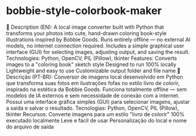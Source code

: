 # bobbie-style-colorbook-maker
📄 Description (EN): A local image converter built with Python that transforms your photos into cute, hand-drawn coloring book-style illustrations inspired by Bobbie Goods. Runs entirely offline — no external AI models, no internet connection required. Includes a simple graphical user interface (GUI) for selecting images, adjusting output, and saving the result.  Technologies: Python, OpenCV, PIL (Pillow), tkinter Features:  Converts images to a "coloring book" sketch style  Designed to run 100% locally  Lightweight and easy to use  Customizable output folder and file name  📄 Descrição (PT-BR): Conversor de imagens local desenvolvido em Python que transforma suas fotos em ilustrações fofas no estilo livro de colorir, inspirado na estética da Bobbie Goods. Funciona totalmente offline — sem modelos de IA externos e sem necessidade de conexão com a internet. Possui uma interface gráfica simples (GUI) para selecionar imagens, ajustar a saída e salvar o resultado.  Tecnologias: Python, OpenCV, PIL (Pillow), tkinter Recursos:  Converte imagens para um estilo "livro de colorir"  100% executado localmente  Leve e fácil de usar  Personalização do local e nome do arquivo de saída
